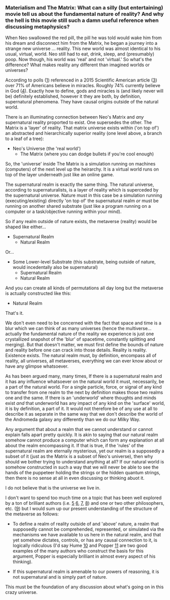 ### Materialism and The Matrix: What can a silly (but entertaining) movie tell us about the fundamental nature of reality? And why the hell is this movie still such a damn useful reference when discussing metaphysics?

When Neo swallowed the red pill, the pill he was told would wake him from his dream and disconnect him from the Matrix, he began a journey into a strange new universe ... reality. This new world was almost identical to his usual, virtual, world. Neo still had to eat, drink, sleep, and (presumably) poop. Now though, his world was 'real' and not 'virtual.' So what's the difference? What makes reality any different than imagined worlds or universes?

According to polls ([1][2]) referenced in a 2015 Scientific American article ([3]) over 71% of Americans believe in miracles. Roughly 74% currently believe in God ([4]). Exactly how to define, gods and miracles is (and likely never will be) definitely established, however it they are both, by definition, supernatural phenomena. They have causal origins outside of the natural world.

There is an illuminating connection between Neo's Matrix and *any* supernatural reality proported to exist. One supersedes the other. The Matrix is a 'layer' of reality. That matrix universe exists within ('on top of') an abstracted and hierarchically superior reality (one level above, a branch to a leaf of a tree):

* Neo's Universe (the 'real world')
  * The Matrix (where you can dodge bullets if you're cool enough)

So, the 'universe' inside The Matrix is a simulation running on machines (computers) of the next level up the heirarchy. It is a virtual world runs on top of the layer underneath just like an online game. 

The supernatural realm is exactly the same thing. The natural universe, according to supernaturalists, is a layer of reality which is superceded by the supernatural universe. Nature must in this case be a simulation running (executing/existing) directly 'on top of' the supernatural realm *or* must be running on another shared substrate (just like a program running on a computer or a task/objective running within your mind).

So if any realm outside of nature exists, the metaverse (reality) would be shaped like either...

* Supernatural Realm
  * Natural Realm

Or...

* Some Lower-level Substrate (this substrate, being outside of nature, would incedentally also be supernatural)
  * Supernatural Realm
  * Natural Realm

And you can create all kinds of permutations all day long but the metaverse is actually constructed like this:

* Natural Realm

That's it.

We don't even need to be concerned with the fact that space and time is a blur which we can think of as many universes (hence the multiverse... actually the fundamental nature of the reality we experience is just one crystallized snapshot of the 'blur' of spacetime, constantly splitting and merging). But that doesn't matter, we must first define the bounds of nature and reality before one can crack into those details. Reality is reality. Existence exists. The natural realm must, by definition, encompass all of reality, all universes, all metaverses, everything we can ever know about or have any glimpse whatsoever. 

As has been argued many, many times, If there is a supernatural realm and it has any influence whatsoever on the natural world it must, necessarily, be a part of the natural world. For a single particle, force, or signal of any kind to transfer from one realm to the next by definition makes those two realms one and the same. If there is an 'underworld' where thoughts and minds exist *and* that underworld has any impact of any kind on the 'surface' world, it is by definition, a part of it. It would not therefore be of any use at all to describe it as separate in the same way that we don't describe the world of the Andromeda galaxy any differently than we do our Milky Way.

Any argument that about a realm that we cannot understand or cannot explain falls apart pretty quickly. It is akin to saying that our natural realm somehow cannot produce a computer which can form any explanation at all about the realm encompassing it. If that is true, if the 'rules' of the supernatural realm are eternally mysterious, yet our realm is a supposedly a subset of it (just as the Matrix is a subset of Neo's universe), then why should we bother trying to understand anything at all? If our natural world is somehow constructed in such a way that we will never be able to see the hands of the puppeteer holding the strings or the hidden quantum strings, then there is no sense at all in even discussing or thinking abuot it.

I do not believe that is the universe we live in.

I don't want to spend too much time on a topic that has been well explored by a ton of brilliant authors (i.e. [5] [6], [7], [8]) and one or two other philosophers, etc. ([9]) but I would sum up our present understanding of the structure of the metaverse as follows: 

* To define a realm of reality outside of and 'above' nature, a realm that supposedly cannot be comprehended, represented, or simulated via the mechanisms we have available to us here in the natural realm, and that yet somehow dictates, controls, or has any causal connection to it, is logically ridiculous (I'd say Hume [10] and Popper [11] are two good examples of the many authors who construct the basis for this argument, Popper is especially brilliant in almost every aspect of his thinking).

* If this supernatural realm is amenable to our powers of reasoning, it is not supernatural and is simply part of nature.

This must be the foundation of any discussion about what's going on in this crazy universe.

[1]: http://www.theharrispoll.com/
[2]: http://www.publicpolicypolling.com/main/2013/04/conspiracy-theory-poll-results-.html
[3]: https://www.scientificamerican.com/article/how-come-some-people-believe-in-the-paranormal/
[4]: http://www.theharrispoll.com/health-and-life/Americans__Belief_in_God__Miracles_and_Heaven_Declines.html
[5]: https://en.wikipedia.org/wiki/Immanuel_Kant
[6]: https://en.wikipedia.org/wiki/Bertrand_Russell
[7]: https://en.wikipedia.org/wiki/George_H._Smith
[8]: https://en.wikipedia.org/wiki/David_Hume
[9]: https://en.wikipedia.org/wiki/List_of_atheist_authors
[10]: http://www.bartleby.com/37/3/14.html
[11]: https://en.wikipedia.org/wiki/Karl_Popper
